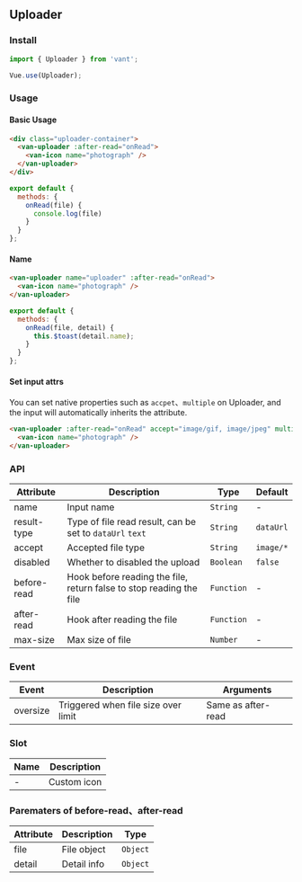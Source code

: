 ## Uploader

### Install
``` javascript
import { Uploader } from 'vant';

Vue.use(Uploader);
```

### Usage

#### Basic Usage

```html
<div class="uploader-container">
  <van-uploader :after-read="onRead">
    <van-icon name="photograph" />
  </van-uploader>
</div>
```

```javascript
export default {
  methods: {
    onRead(file) {
      console.log(file)
    }
  }
};
```

#### Name

```html
<van-uploader name="uploader" :after-read="onRead">
  <van-icon name="photograph" />
</van-uploader>
```

```javascript
export default {
  methods: {
    onRead(file, detail) {
      this.$toast(detail.name);
    }
  }
};
```

#### Set input attrs

You can set native properties such as `accpet`、`multiple` on Uploader, and the input will automatically inherits the attribute.

```html
<van-uploader :after-read="onRead" accept="image/gif, image/jpeg" multiple>
  <van-icon name="photograph" />
</van-uploader>
```

### API

| Attribute | Description | Type | Default |
|------|------|------|------|
| name | Input name | `String` | - |
| result-type | Type of file read result, can be set to `dataUrl` `text` | `String` | `dataUrl` |
| accept | Accepted file type | `String` | `image/*` |
| disabled | Whether to disabled the upload | `Boolean` | `false` |
| before-read | Hook before reading the file, return false to stop reading the file | `Function` | - |
| after-read | Hook after reading the file | `Function` | - |
| max-size | Max size of file | `Number` | - |

### Event

| Event | Description | Arguments |
|------|------|------|
| oversize | Triggered when file size over limit | Same as after-read |

### Slot

| Name | Description |
|------|------|
| - | Custom icon |

### Parematers of before-read、after-read

| Attribute | Description | Type |
|------|------|------|
| file | File object | `Object` |
| detail | Detail info | `Object` |
